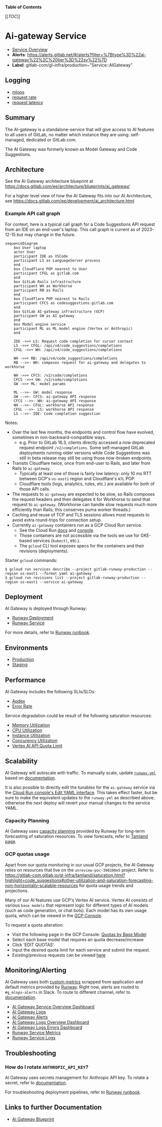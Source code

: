 <!-- MARKER: do not edit this section directly. Edit services/service-catalog.yml then run scripts/generate-docs -->

**Table of Contents**

[[_TOC_]]

# Ai-gateway Service

* [Service Overview](https://dashboards.gitlab.net/d/ai-gateway-main/ai-gateway-overview)
* **Alerts**: <https://alerts.gitlab.net/#/alerts?filter=%7Btype%3D%22ai-gateway%22%2C%20tier%3D%22sv%22%7D>
* **Label**: gitlab-com/gl-infra/production~"Service::AIGateway"

## Logging

* [mlops](https://log.gprd.gitlab.net/goto/d21f8880-f0a7-11ed-a017-0d32180b1390)
* [request rate](https://log.gprd.gitlab.net/goto/c4faac00-f612-11ed-a017-0d32180b1390)
* [request latency](https://log.gprd.gitlab.net/goto/b423c240-f612-11ed-8afc-c9851e4645c0)

<!-- END_MARKER -->

## Summary

The AI-gateway is a standalone-service that will give access to AI features to all users of GitLab, no matter which
instance they are using: self-managed, dedicated or GitLab.com.

The AI Gateway was formerly known as Model Gateway and Code Suggestions.

## Architecture

See the AI Gateway architecture blueprint at <https://docs.gitlab.com/ee/architecture/blueprints/ai_gateway/>

For a higher level view of how the AI Gateway fits into our AI Architecture, see
<https://docs.gitlab.com/ee/development/ai_architecture.html>

### Example API call graph

For context, here is a typical call graph for a Code Suggestions API request from an IDE on an end-user's laptop.  This call graph is current as of 2023-12-15 but may change in the future.

```mermaid
sequenceDiagram
    box User laptop
    actor User
    participant IDE as VSCode
    participant LS as LanguageServer process
    end
    box Cloudflare POP nearest to User
    participant CFGL as gitlab.com
    end
    box GitLab Rails infrastructure
    participant WH as Workhorse
    participant RB as Rails
    end
    box Cloudflare POP nearest to Rails
    participant CFCS as codesuggestions.gitlab.com
    end
    box GitLab AI-gateway infrastructure (GCP)
    participant GW as AI gateway
    end
    box Model engine service
    participant ML as ML model engine (Vertex or Anthropic)
    end

    IDE ->>+ LS: Request code completion for cursor context
    LS ->>+ CFGL: /api/v4/code_suggestions/completions
    CFGL ->>+ WH: /api/v4/code_suggestions/completions

    WH ->>+ RB: /api/v4/code_suggestions/completions
    RB -->>- WH: composes request for ai-gateway and delegates to workhorse

    WH ->>+ CFCS: /v2/code/completions
    CFCS ->>+ GW: /v2/code/completions
    GW ->>+ ML: model params

    ML -->>- GW: model response
    GW -->>- CFCS: ai-gateway API response
    CFCS -->>- WH: ai-gateway API response
    WH -->>- CFGL: workhorse API response
    CFGL -->>- LS: workhorse API response
    LS -->>- IDE: Code completion suggestion
```

Notes:

* Over the last few months, the endpoints and control flow have evolved, sometimes in non-backward-compatible ways.
  * e.g. Prior to GitLab 16.3, clients directly accessed a now deprecated request endpoint `/v2/completions`.  Some self-managed GitLab deployments running older versions while Code Suggestions was still in beta release may still be using those now-broken endpoints.
* Transits Cloudflare twice, once from end-user to Rails, and later from Rails to `ai-gateway`.
  * Typically at least one of those is fairly low latency: only 10 ms RTT between GCP's `us-east1` region and Cloudflare's `ATL` POP.
  * Cloudflare tools (logs, analytics, rules, etc.) are available for both of those API calls.
* The requests to `ai-gateway` are expected to be slow, so Rails composes the request headers and then delegates it for Workhorse to send that request to `ai-gateway`.  (Workhorse can handle slow requests much more efficiently than Rails; this conserves puma worker threads.)
* Caching and reuse of TCP and TLS sessions allows most requests to avoid extra round-trips for connection setup.
* Currently `ai-gateway` containers run as a GCP Cloud Run service.
  * See the Cloud Run [docs](https://cloud.google.com/run/docs/resource-model) and [console](https://console.cloud.google.com/run/detail/us-east1/ai-gateway/metrics?project=gitlab-runway-production).
  * Those containers are not accessible via the tools we use for GKE-based services (`kubectl`, etc.).
  * The `gcloud` CLI tool exposes specs for the containers and their revisions (deployments).

Starter `gcloud` commands:

```
$ gcloud run services describe --project gitlab-runway-production --region us-east1 --format yaml ai-gateway
$ gcloud run revisions list --project gitlab-runway-production --region us-east1 --service ai-gateway
```

## Deployment

AI Gateway is deployed through Runway:

* [Runway Deployment](https://gitlab.com/gitlab-com/gl-infra/platform/runway/deployments/ai-gateway)
* [Runway Service](https://console.cloud.google.com/run/detail/us-east1/ai-gateway/metrics?project=gitlab-runway-production)

For more details, refer to [Runway runbook](../runway/README.md).

## Environments

* [Production](https://gitlab.com/gitlab-com/gl-infra/platform/runway/deployments/ai-gateway/-/environments/15709878)
* [Staging](https://gitlab.com/gitlab-com/gl-infra/platform/runway/deployments/ai-gateway/-/environments/15709877)

## Performance

AI Gateway includes the following SLIs/SLOs:

* [Apdex](https://dashboards.gitlab.net/d/ai-gateway-main/ai-gateway3a-overview?orgId=1&viewPanel=380731558)
* [Error Rate](https://dashboards.gitlab.net/d/ai-gateway-main/ai-gateway3a-overview?orgId=1&viewPanel=144302059)

Service degradation could be result of the following saturation resources:

* [Memory Utilization](https://dashboards.gitlab.net/d/ai-gateway-main/ai-gateway3a-overview?orgId=1&from=now-1h&to=now&viewPanel=377718254)
* [CPU Utilization](https://dashboards.gitlab.net/d/ai-gateway-main/ai-gateway3a-overview?orgId=1&from=now-1h&to=now&viewPanel=1050857443)
* [Instance Utilization](https://dashboards.gitlab.net/d/ai-gateway-main/ai-gateway3a-overview?orgId=1&from=now-1h&to=now&viewPanel=1738137433)
* [Concurency Utilization](https://dashboards.gitlab.net/d/ai-gateway-main/ai-gateway3a-overview?orgId=1&from=now-1h&to=now&viewPanel=4285373877)
* [Vertex AI API Quota Limit](https://dashboards.gitlab.net/d/ai-gateway-main/ai-gateway3a-overview?orgId=1&from=now-1h&to=now&viewPanel=1515902021)

## Scalability

AI Gateway will autoscale with traffic. To manually scale, update [`runway.yml`](https://gitlab.com/gitlab-org/modelops/applied-ml/code-suggestions/ai-assist/-/blob/main/.runway/runway.yml?ref_type=heads) based on [documentation](../runway/README.md#scalability).

It is also possible to directly edit the tunables for the `ai-gateway` service via the [Cloud Run console's Edit YAML interface](https://console.cloud.google.com/run/detail/us-east1/ai-gateway/yaml/view?project=gitlab-runway-production).  This takes effect faster, but be sure to make the equivalent updates to the `runway.yml` as described above; otherwise the next deploy will revert your manual changes to the service YAML.

### Capacity Planning

AI Gateway uses [capacity planning](https://about.gitlab.com/handbook/engineering/infrastructure/capacity-planning/) provided by Runway for long-term forecasting of saturation resources. To view forecasts, refer to [Tamland page](https://gitlab-com.gitlab.io/gl-infra/tamland/runway.html#ai-gateway-service-runway_container_memory_utilization-resource-saturation).

### GCP quotas usage

Apart from our quota monitoring in our usual GCP projects, the AI Gateway relies on resources that live on the
`unreview-poc-390200e5` project. Refer to
<https://gitlab-com.gitlab.io/gl-infra/tamland/saturation.html?highlight=code_suggestions#other-utilization-and-saturation-forecasting-non-horizontally-scalable-resources>
for quota usage trends and projections.

Many of our AI features use GCP's Vertex AI service. Vertex AI consists of various `base models` that represent logic for different types of AI models (such as code generation, or chat bots).
Each model has its own usage quota, which can be viewed in the [GCP Console](https://console.cloud.google.com/iam-admin/quotas?referrer=search&project=unreview-poc-390200e5&pageState=(%22allQuotasTable%22:(%22f%22:%22%255B%257B_22k_22_3A_22_22_2C_22t_22_3A10_2C_22v_22_3A_22_5C_22base_model_5C_22_22%257D%255D%22))).

To request a quota alteration:

* Visit the following page in the GCP Console: [Quotas by Base Model](https://console.cloud.google.com/iam-admin/quotas?referrer=search&project=unreview-poc-390200e5&pageState=(%22allQuotasTable%22:(%22f%22:%22%255B%257B_22k_22_3A_22_22_2C_22t_22_3A10_2C_22v_22_3A_22_5C_22base_model_5C_22_22%257D%255D%22)))
* Select each base model that requires an quota decrease/increase
* Click 'EDIT QUOTAS'
* Input the desired quota limit for each service and submit the request.
* Existing/previous requests can be viewed [here](https://console.cloud.google.com/iam-admin/quotas/qirs?referrer=search&project=unreview-poc-390200e5&pageState=(%22allQuotasTable%22:(%22f%22:%22%255B%257B_22k_22_3A_22_22_2C_22t_22_3A10_2C_22v_22_3A_22_5C_22base_model_5C_22_22%257D%255D%22)))

<!-- ## Availability -->

<!-- ## Durability -->

<!-- ## Security/Compliance -->

## Monitoring/Alerting

AI Gateway uses both [custom metrics](../../metrics-catalog/services/ai-gateway.jsonnet) scrapped from application and default metrics provided by [Runway](../runway/README.md#monitoringalerting). Right now, alerts are routed to `#g_mlops-alerts` in Slack. To route to different channel, refer to [documentation](../uncategorized/alert-routing.md).

* [AI Gateway Service Overview Dashboard](https://dashboards.gitlab.net/d/ai-gateway-main/ai-gateway3a-overview?orgId=1)
* [AI Gateway Logs](https://log.gprd.gitlab.net/app/r/s/mkS0F)
* [AI Gateway Alerts](https://gitlab.enterprise.slack.com/archives/C0586SBDZU2)
* [AI Gateway Logs Overview Dashboard](https://log.gprd.gitlab.net/app/dashboards#/view/6c947f80-7c07-11ed-9f43-e3784d7fe3ca?_g=h@2294574)
* [AI Gateway Logs Errors Dashboard](https://log.gprd.gitlab.net/app/dashboards#/view/031cd3a0-61c0-11ee-ac5b-8f88ebd04638?_g=h@2294574)
* [Runway Service Metrics](https://dashboards.gitlab.net/d/runway-service/runway3a-runway-service-metrics?orgId=1&var-environment=gprd&var-service=ai-gateway)
* [Runway Service Logs](https://cloudlogging.app.goo.gl/SXc6rpSwfkH4rCD9A)

## Troubleshooting

### How do I rotate `ANTHROPIC_API_KEY`?

AI Gateway uses secrets management for Anthropic API key. To rotate a secret, refer to [documentation](https://gitlab.com/gitlab-com/gl-infra/platform/runway/docs/-/blob/master/secrets-management.md?ref_type=heads#rotating-a-secret).

For troubleshooting deployment pipelines, refer to [Runway runbook](../runway/README.md#troubleshooting).

## Links to further Documentation

* [AI Gateway Blueprint](https://docs.gitlab.com/ee/architecture/blueprints/ai_gateway/)
